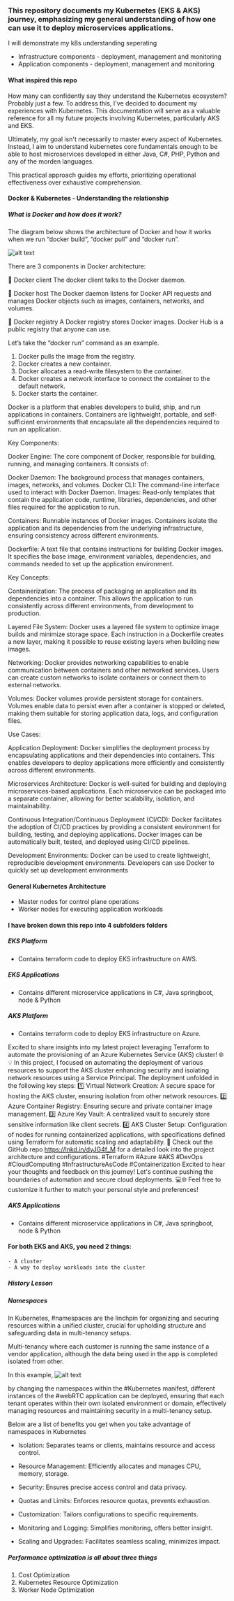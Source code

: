 ### This repository documents my Kubernetes (EKS & AKS) journey, emphasizing my general understanding of how one can use it to deploy microservices applications.

I will demonstrate my k8s understanding seperating 

- Infrastructure components - deployment, management and monitoring
- Application components - deployment, management and monitoring

#### What inspired this repo 

How many can confidently say they understand the Kubernetes ecosystem? Probably just a few. To address this, I've decided to document my experiences with Kubernetes. This documentation will serve as a valuable reference for all my future projects involving Kubernetes, particularly AKS and EKS.

Ultimately, my goal isn't necessarily to master every aspect of Kubernetes. Instead, I aim to understand kubernetes core fundamentals enough to be able to host microservices developed in either Java, C#, PHP, Python and any of the morden languages.

This practical approach guides my efforts, prioritizing operational effectiveness over exhaustive comprehension.

#### Docker & Kubernetes - Understanding the relationship



##### What is Docker and how does it work?


The diagram below shows the architecture of Docker and how it works when we run “docker build”, “docker pull” and “docker run”. 

![alt text](images/docker.png)
 
There are 3 components in Docker architecture: 
 
🔹 Docker client 
The docker client talks to the Docker daemon. 
 
🔹 Docker host 
The Docker daemon listens for Docker API requests and manages Docker objects such as images, containers, networks, and volumes. 
 
🔹 Docker registry 
A Docker registry stores Docker images. Docker Hub is a public registry that anyone can use. 
 
Let’s take the “docker run” command as an example. 
1. Docker pulls the image from the registry. 
2. Docker creates a new container. 
3. Docker allocates a read-write filesystem to the container. 
4. Docker creates a network interface to connect the container to the default network. 
5. Docker starts the container. 

Docker is a platform that enables developers to build, ship, and run applications in containers. Containers are lightweight, portable, and self-sufficient environments that encapsulate all the dependencies required to run an application.

Key Components:

Docker Engine: The core component of Docker, responsible for building, running, and managing containers. It consists of:

Docker Daemon: The background process that manages containers, images, networks, and volumes.
Docker CLI: The command-line interface used to interact with Docker Daemon.
Images: Read-only templates that contain the application code, runtime, libraries, dependencies, and other files required for the application to run.

Containers: Runnable instances of Docker images. Containers isolate the application and its dependencies from the underlying infrastructure, ensuring consistency across different environments.

Dockerfile: A text file that contains instructions for building Docker images. It specifies the base image, environment variables, dependencies, and commands needed to set up the application environment.

Key Concepts:

Containerization: The process of packaging an application and its dependencies into a container. This allows the application to run consistently across different environments, from development to production.

Layered File System: Docker uses a layered file system to optimize image builds and minimize storage space. Each instruction in a Dockerfile creates a new layer, making it possible to reuse existing layers when building new images.

Networking: Docker provides networking capabilities to enable communication between containers and other networked services. Users can create custom networks to isolate containers or connect them to external networks.

Volumes: Docker volumes provide persistent storage for containers. Volumes enable data to persist even after a container is stopped or deleted, making them suitable for storing application data, logs, and configuration files.

Use Cases:

Application Deployment: Docker simplifies the deployment process by encapsulating applications and their dependencies into containers. This enables developers to deploy applications more efficiently and consistently across different environments.

Microservices Architecture: Docker is well-suited for building and deploying microservices-based applications. Each microservice can be packaged into a separate container, allowing for better scalability, isolation, and maintainability.

Continuous Integration/Continuous Deployment (CI/CD): Docker facilitates the adoption of CI/CD practices by providing a consistent environment for building, testing, and deploying applications. Docker images can be automatically built, tested, and deployed using CI/CD pipelines.

Development Environments: Docker can be used to create lightweight, reproducible development environments. Developers can use Docker to quickly set up development environments 

#### General Kubernetes Architecture

- Master nodes for control plane operations
- Worker nodes for executing application workloads



#### I have broken down this repo into 4 subfolders folders

##### EKS Platform
- Contains terraform code to deploy EKS infrastructure on AWS.
##### EKS Applications
- Contains different microservice applications in C#, Java springboot, node & Python
##### AKS Platform
- Contains terraform code to deploy EKS infrastructure on Azure.

Excited to share insights into my latest project leveraging Terraform to automate the provisioning of an Azure Kubernetes Service (AKS) cluster! 🌐💡
In this project, I focused on automating the deployment of various resources to support the AKS cluster enhancing security and isolating network resources using a Service Principal. The deployment unfolded in the following key steps:
1️⃣ Virtual Network Creation: A secure space for hosting the AKS cluster, ensuring isolation from other network resources.
2️⃣ Azure Container Registry: Ensuring secure and private container image management.
3️⃣ Azure Key Vault: A centralized vault to securely store sensitive information like client secrets.
4️⃣ AKS Cluster Setup: Configuration of nodes for running containerized applications, with specifications defined using Terraform for automatic scaling and adaptability.
🔗 Check out the GitHub repo https://lnkd.in/dyJG4f_M for a detailed look into the project architecture and configurations.
#Terraform #Azure #AKS #DevOps #CloudComputing #InfrastructureAsCode #Containerization
Excited to hear your thoughts and feedback on this journey! Let's continue pushing the boundaries of automation and secure cloud deployments. 💻🌐
Feel free to customize it further to match your personal style and preferences!


##### AKS Applications
- Contains different microservice applications in C#, Java springboot, node & Python


#### For both EKS and AKS, you need 2 things:

    - A cluster
    - A way to deploy workloads into the cluster


##### History Lesson ###################






##### Namespaces 


In Kubernetes, #namespaces are the linchpin for organizing and securing resources within a unified cluster, crucial for upholding structure and safeguarding data in multi-tenancy setups.

Multi-tenancy where each customer is running the same instance of a vendor application, although the data being used in the app is completed isolated from other. 

In this example, ![alt text](images/image.png)

by changing the namespaces within the #Kubernetes manifest, different instances of the #webRTC application can be deployed, ensuring that each tenant operates within their own isolated environment or domain, effectively managing resources and maintaining security in a multi-tenancy setup.

Below are a list of benefits you get when you take advantage of namespaces in Kubernetes

- Isolation: Separates teams or clients, maintains resource and access control.

- Resource Management: Efficiently allocates and manages CPU, memory, storage.

- Security: Ensures precise access control and data privacy.

- Quotas and Limits: Enforces resource quotas, prevents exhaustion.

- Customization: Tailors configurations to specific requirements.

- Monitoring and Logging: Simplifies monitoring, offers better insight.

- Scaling and Upgrades: Facilitates seamless scaling, minimizes impact.


##### Performance optimization is all about three things

1. Cost Optimization
2. Kubernetes Resource Optimization
3. Worker Node Optimization


#### 